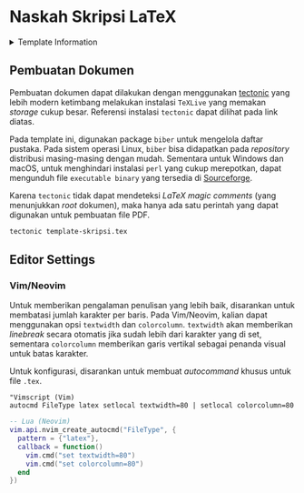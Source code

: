 # Naskah Skripsi LaTeX

<details>
<summary>Template Information</summary>

Template Naskah Skripsi dengan typesetting LaTeX untuk JTETI Universitas Gadjah
Mada. Template ini merupakan hasil modifikasi dari versi pak Pekik Nurwantoro
(FMIPA UGM) dan mas Yohan (JTETI UGM 2008).

Diedit dan digunakan untuk keperluan SKRIPSI SARJANA ILMU KOMPUTER.

Diunggah oleh:  
Gregorius Andito Herjuno  
ILMU KOMPUTER 2013  
UNIVERSITAS NEGERI JAKARTA  
3145136218

Modifikasi lebih lanjut oleh:  
MOCHAMMAD HANIF RAMADHAN  
ILMU KOMPUTER 2019  
UNIVERSITAS NEGERI JAKARTA

</details>

## Pembuatan Dokumen

Pembuatan dokumen dapat dilakukan dengan menggunakan [tectonic](https://github.com/tectonic-typesetting/tectonic) yang lebih modern
ketimbang melakukan instalasi `TeXLive` yang memakan _storage_ cukup besar.
Referensi
instalasi `tectonic` dapat dilihat pada link diatas.

Pada template ini, digunakan package `biber` untuk mengelola daftar pustaka. Pada
sistem operasi Linux, `biber` bisa didapatkan pada _repository_ distribusi
masing-masing dengan mudah. Sementara untuk Windows dan macOS, untuk menghindari
instalasi `perl` yang cukup merepotkan, dapat mengunduh file `executable binary`
yang tersedia di [Sourceforge](https://sourceforge.net/projects/biblatex-biber/files/).

Karena `tectonic` tidak dapat mendeteksi _LaTeX magic comments_ (yang
menunjukkan _root_ dokumen), maka hanya ada satu perintah yang dapat digunakan
untuk pembuatan file PDF.

```bash
tectonic template-skripsi.tex
```

## Editor Settings

### Vim/Neovim

Untuk memberikan pengalaman penulisan yang lebih baik, disarankan untuk
membatasi jumlah karakter per baris. Pada Vim/Neovim, kalian dapat menggunakan
opsi `textwidth` dan `colorcolumn`. `textwidth` akan memberikan _linebreak_
secara otomatis jika sudah lebih dari karakter yang di set, sementara
`colorcolumn` memberikan garis vertikal sebagai penanda visual untuk batas
karakter.

Untuk konfigurasi, disarankan untuk membuat _autocommand_ khusus untuk file
`.tex`.

```vimscript
"Vimscript (Vim)
autocmd FileType latex setlocal textwidth=80 | setlocal colorcolumn=80
```

```lua
-- Lua (Neovim)
vim.api.nvim_create_autocmd("FileType", {
  pattern = {"latex"},
  callback = function()
    vim.cmd("set textwidth=80")
    vim.cmd("set colorcolumn=80")
  end
})
```
